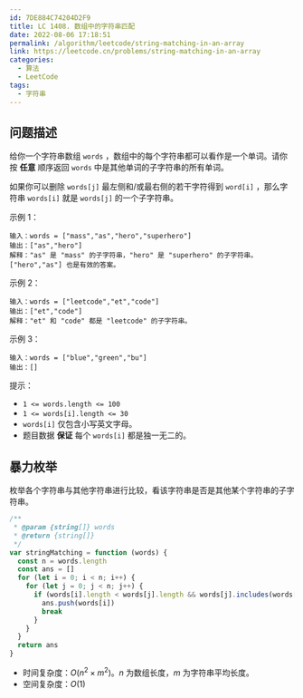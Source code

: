 ```yaml
---
id: 7DE884C74204D2F9
title: LC 1408. 数组中的字符串匹配
date: 2022-08-06 17:18:51
permalink: /algorithm/leetcode/string-matching-in-an-array
link: https://leetcode.cn/problems/string-matching-in-an-array
categories:
  - 算法
  - LeetCode
tags:
  - 字符串
---
```


<Level :type='1'/>

## 问题描述

给你一个字符串数组 `words` ，数组中的每个字符串都可以看作是一个单词。请你按 **任意** 顺序返回 `words` 中是其他单词的子字符串的所有单词。

如果你可以删除 `words[j]` 最左侧和/或最右侧的若干字符得到 `word[i]` ，那么字符串 `words[i]` 就是 `words[j]` 的一个子字符串。

示例 1：

```text
输入：words = ["mass","as","hero","superhero"]
输出：["as","hero"]
解释："as" 是 "mass" 的子字符串，"hero" 是 "superhero" 的子字符串。
["hero","as"] 也是有效的答案。
```

示例 2：

```text
输入：words = ["leetcode","et","code"]
输出：["et","code"]
解释："et" 和 "code" 都是 "leetcode" 的子字符串。
```

示例 3：

```text
输入：words = ["blue","green","bu"]
输出：[]
```

提示：

- `1 <= words.length <= 100`
- `1 <= words[i].length <= 30`
- `words[i]` 仅包含小写英文字母。
- 题目数据 **保证** 每个 `words[i]` 都是独一无二的。

## 暴力枚举

枚举各个字符串与其他字符串进行比较，看该字符串是否是其他某个字符串的子字符串。

```javascript
/**
 * @param {string[]} words
 * @return {string[]}
 */
var stringMatching = function (words) {
  const n = words.length
  const ans = []
  for (let i = 0; i < n; i++) {
    for (let j = 0; j < n; j++) {
      if (words[i].length < words[j].length && words[j].includes(words[i])) {
        ans.push(words[i])
        break
      }
    }
  }
  return ans
}
```

- 时间复杂度：$O(n^2 \times m^2)$。$n$ 为数组长度，$m$ 为字符串平均长度。
- 空间复杂度：$O(1)$
